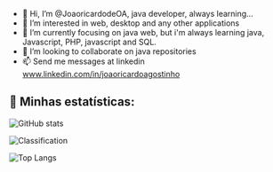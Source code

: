 - 👋 Hi, I’m @JoaoricardodeOA, java developer, always learning...
- 👀 I’m interested in web, desktop and any other applications
- 🌱 I’m currently focusing on java web, but i'm always learning java, Javascript, PHP, javascript and SQL.
- 💞️ I’m looking to collaborate on java repositories
- 📫 Send me messages at linkedin www.linkedin.com/in/joaoricardoagostinho
  
## 🚴 Minhas estatísticas:

![GitHub stats](https://github-readme-stats.vercel.app/api?username=JoaoricardodeOA\&include_all_commits=true&bg_color=000&text_color=FFF&rank_icon=percentile)

![Classification](https://github-readme-stats.vercel.app/api?username=JoaoricardodeOA&bg_color=000&text_color=FFF)

![Top Langs](https://github-readme-stats.vercel.app/api/top-langs/?username=JoaoricardodeOA&layout=compact&bg_color=000&text_color=FFF&include_all_commits=true)


<!---
JoaoricardodeOA/JoaoricardodeOA is a ✨ special ✨ repository because its `README.md` (this file) appears on your GitHub profile.
You can click the Preview link to take a look at your changes.
--->
